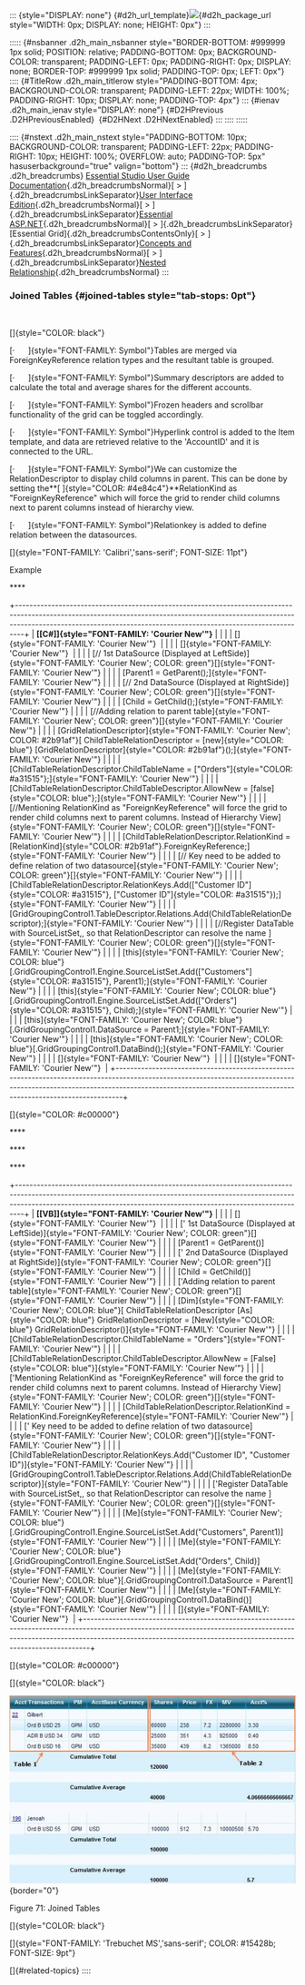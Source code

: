 ::: {style="DISPLAY: none"}
[](ms-xhelp:///?Id=d2h_url_template){#d2h_url_template}![](!package_url!){#d2h_package_url style="WIDTH: 0px; DISPLAY: none; HEIGHT: 0px"}
:::

::::: {#nsbanner .d2h_main_nsbanner style="BORDER-BOTTOM: #999999 1px solid; POSITION: relative; PADDING-BOTTOM: 0px; BACKGROUND-COLOR: transparent; PADDING-LEFT: 0px; PADDING-RIGHT: 0px; DISPLAY: none; BORDER-TOP: #999999 1px solid; PADDING-TOP: 0px; LEFT: 0px"}
:::: {#TitleRow .d2h_main_titlerow style="PADDING-BOTTOM: 4px; BACKGROUND-COLOR: transparent; PADDING-LEFT: 22px; WIDTH: 100%; PADDING-RIGHT: 10px; DISPLAY: none; PADDING-TOP: 4px"}
::: {#ienav .d2h_main_ienav style="DISPLAY: none"}
[](ms-xhelp:///?Id=eceb1b7b-5139-4777-9332-dcf51b97d01f){#D2HPrevious .D2HPreviousEnabled}  [](ms-xhelp:///?Id=950e7194-7643-4a68-baa6-17e17f21a501){#D2HNext .D2HNextEnabled}
:::
::::
:::::

:::: {#nstext .d2h_main_nstext style="PADDING-BOTTOM: 10px; BACKGROUND-COLOR: transparent; PADDING-LEFT: 22px; PADDING-RIGHT: 10px; HEIGHT: 100%; OVERFLOW: auto; PADDING-TOP: 5px" hasuserbackground="true" valign="bottom"}
::: {#d2h_breadcrumbs .d2h_breadcrumbs}
[Essential Studio User Guide Documentation](ms-xhelp:///?Id=12457748-09e3-4d74-a240-8e049cedf030){.d2h_breadcrumbsNormal}[ \> ]{.d2h_breadcrumbsLinkSeparator}[User Interface Edition](ms-xhelp:///?Id=c29296b7-531c-413b-a0ec-488ca1f7f669){.d2h_breadcrumbsNormal}[ \> ]{.d2h_breadcrumbsLinkSeparator}[Essential ASP.NET](ms-xhelp:///?Id=25c35330-c127-4dad-9a92-ed79dc7261a6){.d2h_breadcrumbsNormal}[ \> ]{.d2h_breadcrumbsLinkSeparator}[Essential Grid]{.d2h_breadcrumbsContentsOnly}[ \> ]{.d2h_breadcrumbsLinkSeparator}[Concepts and Features](ms-xhelp:///?Id=9e489974-524d-457c-9881-e458b1321685){.d2h_breadcrumbsNormal}[ \> ]{.d2h_breadcrumbsLinkSeparator}[Nested Relationship](ms-xhelp:///?Id=b9f71f14-2850-40d8-8438-293a0b032fc5){.d2h_breadcrumbsNormal}
:::

### Joined Tables {#joined-tables style="tab-stops: 0pt"}

 

[]{style="COLOR: black"} 

[·      ]{style="FONT-FAMILY: Symbol"}Tables are merged via ForeignKeyReference relation types and the resultant table is grouped.

[·      ]{style="FONT-FAMILY: Symbol"}Summary descriptors are added to calculate the total and average shares for the different accounts.

[·      ]{style="FONT-FAMILY: Symbol"}Frozen headers and scrollbar functionality of the grid can be toggled accordingly.

[·      ]{style="FONT-FAMILY: Symbol"}Hyperlink control is added to the Item template, and data are retrieved relative to the \'AccountID\' and it is connected to the URL.

[·      ]{style="FONT-FAMILY: Symbol"}We can customize the RelationDescriptor to display child columns in parent. This can be done by setting the**[ ]{style="COLOR: #4e84c4"}**RelationKind as "ForeignKeyReference" which will force the grid to render child columns next to parent columns instead of hierarchy view.

[·      ]{style="FONT-FAMILY: Symbol"}Relationkey is added to define relation between the datasources.

[]{style="FONT-FAMILY: 'Calibri','sans-serif'; FONT-SIZE: 11pt"} 

Example

**** 

+--------------------------------------------------------------------------------------------------------------------------------------------------------------------------------------------------------------------------------------------+
| **[\[C#\]]{style="FONT-FAMILY: 'Courier New'"}**                                                                                                                                                                                           |
|                                                                                                                                                                                                                                            |
| []{style="FONT-FAMILY: 'Courier New'"}                                                                                                                                                                                                     |
|                                                                                                                                                                                                                                            |
| []{style="FONT-FAMILY: 'Courier New'"}                                                                                                                                                                                                     |
|                                                                                                                                                                                                                                            |
| [// 1st DataSource (Displayed at LeftSide)]{style="FONT-FAMILY: 'Courier New'; COLOR: green"}[]{style="FONT-FAMILY: 'Courier New'"}                                                                                                        |
|                                                                                                                                                                                                                                            |
| [Parent1 = GetParent();]{style="FONT-FAMILY: 'Courier New'"}                                                                                                                                                                               |
|                                                                                                                                                                                                                                            |
| [// 2nd DataSource (Displayed at RightSide)]{style="FONT-FAMILY: 'Courier New'; COLOR: green"}[]{style="FONT-FAMILY: 'Courier New'"}                                                                                                       |
|                                                                                                                                                                                                                                            |
| [Child = GetChild();]{style="FONT-FAMILY: 'Courier New'"}                                                                                                                                                                                  |
|                                                                                                                                                                                                                                            |
| [//Adding relation to parent table]{style="FONT-FAMILY: 'Courier New'; COLOR: green"}[]{style="FONT-FAMILY: 'Courier New'"}                                                                                                                |
|                                                                                                                                                                                                                                            |
| [GridRelationDescriptor]{style="FONT-FAMILY: 'Courier New'; COLOR: #2b91af"}[ ChildTableRelationDescriptor = [new]{style="COLOR: blue"} [GridRelationDescriptor]{style="COLOR: #2b91af"}();]{style="FONT-FAMILY: 'Courier New'"}           |
|                                                                                                                                                                                                                                            |
| [ChildTableRelationDescriptor.ChildTableName = [\"Orders\"]{style="COLOR: #a31515"};]{style="FONT-FAMILY: 'Courier New'"}                                                                                                                  |
|                                                                                                                                                                                                                                            |
| [ChildTableRelationDescriptor.ChildTableDescriptor.AllowNew = [false]{style="COLOR: blue"};]{style="FONT-FAMILY: 'Courier New'"}                                                                                                           |
|                                                                                                                                                                                                                                            |
| [//Mentioning RelationKind as "ForeignKeyReference" will force the grid to render child columns next to parent columns. Instead of Hierarchy View]{style="FONT-FAMILY: 'Courier New'; COLOR: green"}[]{style="FONT-FAMILY: 'Courier New'"} |
|                                                                                                                                                                                                                                            |
| [ChildTableRelationDescriptor.RelationKind = [RelationKind]{style="COLOR: #2b91af"}.ForeignKeyReference;]{style="FONT-FAMILY: 'Courier New'"}                                                                                              |
|                                                                                                                                                                                                                                            |
| [// Key need to be added to define relation of two datasource]{style="FONT-FAMILY: 'Courier New'; COLOR: green"}[]{style="FONT-FAMILY: 'Courier New'"}                                                                                     |
|                                                                                                                                                                                                                                            |
| [ChildTableRelationDescriptor.RelationKeys.Add([\"Customer ID\"]{style="COLOR: #a31515"}, [\"Customer ID\"]{style="COLOR: #a31515"});]{style="FONT-FAMILY: 'Courier New'"}                                                                 |
|                                                                                                                                                                                                                                            |
| [GridGroupingControl1.TableDescriptor.Relations.Add(ChildTableRelationDescriptor);]{style="FONT-FAMILY: 'Courier New'"}                                                                                                                    |
|                                                                                                                                                                                                                                            |
| [//Register DataTable with SourceListSet,, so that RelationDescriptor can resolve the name ]{style="FONT-FAMILY: 'Courier New'; COLOR: green"}[]{style="FONT-FAMILY: 'Courier New'"}                                                       |
|                                                                                                                                                                                                                                            |
| [this]{style="FONT-FAMILY: 'Courier New'; COLOR: blue"}[.GridGroupingControl1.Engine.SourceListSet.Add([\"Customers\"]{style="COLOR: #a31515"}, Parent1);]{style="FONT-FAMILY: 'Courier New'"}                                             |
|                                                                                                                                                                                                                                            |
| [this]{style="FONT-FAMILY: 'Courier New'; COLOR: blue"}[.GridGroupingControl1.Engine.SourceListSet.Add([\"Orders\"]{style="COLOR: #a31515"}, Child);]{style="FONT-FAMILY: 'Courier New'"}                                                  |
|                                                                                                                                                                                                                                            |
| [this]{style="FONT-FAMILY: 'Courier New'; COLOR: blue"}[.GridGroupingControl1.DataSource = Parent1;]{style="FONT-FAMILY: 'Courier New'"}                                                                                                   |
|                                                                                                                                                                                                                                            |
| [this]{style="FONT-FAMILY: 'Courier New'; COLOR: blue"}[.GridGroupingControl1.DataBind();]{style="FONT-FAMILY: 'Courier New'"}                                                                                                             |
|                                                                                                                                                                                                                                            |
| []{style="FONT-FAMILY: 'Courier New'"}                                                                                                                                                                                                     |
|                                                                                                                                                                                                                                            |
| []{style="FONT-FAMILY: 'Courier New'"}                                                                                                                                                                                                     |
+--------------------------------------------------------------------------------------------------------------------------------------------------------------------------------------------------------------------------------------------+

[]{style="COLOR: #c00000"} 

**** 

**** 

**** 

+--------------------------------------------------------------------------------------------------------------------------------------------------------------------------------------------------------------------------------------------+
| **[\[VB\]]{style="FONT-FAMILY: 'Courier New'"}**                                                                                                                                                                                           |
|                                                                                                                                                                                                                                            |
| []{style="FONT-FAMILY: 'Courier New'"}                                                                                                                                                                                                     |
|                                                                                                                                                                                                                                            |
| [\' 1st DataSource (Displayed at LeftSide)]{style="FONT-FAMILY: 'Courier New'; COLOR: green"}[]{style="FONT-FAMILY: 'Courier New'"}                                                                                                        |
|                                                                                                                                                                                                                                            |
| [Parent1 = GetParent()]{style="FONT-FAMILY: 'Courier New'"}                                                                                                                                                                                |
|                                                                                                                                                                                                                                            |
| [\' 2nd DataSource (Displayed at RightSide)]{style="FONT-FAMILY: 'Courier New'; COLOR: green"}[]{style="FONT-FAMILY: 'Courier New'"}                                                                                                       |
|                                                                                                                                                                                                                                            |
| [Child = GetChild()]{style="FONT-FAMILY: 'Courier New'"}                                                                                                                                                                                   |
|                                                                                                                                                                                                                                            |
| [\'Adding relation to parent table]{style="FONT-FAMILY: 'Courier New'; COLOR: green"}[]{style="FONT-FAMILY: 'Courier New'"}                                                                                                                |
|                                                                                                                                                                                                                                            |
| [Dim]{style="FONT-FAMILY: 'Courier New'; COLOR: blue"}[ ChildTableRelationDescriptor [As]{style="COLOR: blue"} GridRelationDescriptor = [New]{style="COLOR: blue"} GridRelationDescriptor()]{style="FONT-FAMILY: 'Courier New'"}           |
|                                                                                                                                                                                                                                            |
| [ChildTableRelationDescriptor.ChildTableName = \"Orders\"]{style="FONT-FAMILY: 'Courier New'"}                                                                                                                                             |
|                                                                                                                                                                                                                                            |
| [ChildTableRelationDescriptor.ChildTableDescriptor.AllowNew = [False]{style="COLOR: blue"}]{style="FONT-FAMILY: 'Courier New'"}                                                                                                            |
|                                                                                                                                                                                                                                            |
| [\'Mentioning RelationKind as "ForeignKeyReference" will force the grid to render child columns next to parent columns. Instead of Hierarchy View]{style="FONT-FAMILY: 'Courier New'; COLOR: green"}[]{style="FONT-FAMILY: 'Courier New'"} |
|                                                                                                                                                                                                                                            |
| [ChildTableRelationDescriptor.RelationKind = RelationKind.ForeignKeyReference]{style="FONT-FAMILY: 'Courier New'"}                                                                                                                         |
|                                                                                                                                                                                                                                            |
| [\' Key need to be added to define relation of two datasource]{style="FONT-FAMILY: 'Courier New'; COLOR: green"}[]{style="FONT-FAMILY: 'Courier New'"}                                                                                     |
|                                                                                                                                                                                                                                            |
| [ChildTableRelationDescriptor.RelationKeys.Add(\"Customer ID\", \"Customer ID\")]{style="FONT-FAMILY: 'Courier New'"}                                                                                                                      |
|                                                                                                                                                                                                                                            |
| [GridGroupingControl1.TableDescriptor.Relations.Add(ChildTableRelationDescriptor)]{style="FONT-FAMILY: 'Courier New'"}                                                                                                                     |
|                                                                                                                                                                                                                                            |
| [\'Register DataTable with SourceListSet,, so that RelationDescriptor can resolve the name ]{style="FONT-FAMILY: 'Courier New'; COLOR: green"}[]{style="FONT-FAMILY: 'Courier New'"}                                                       |
|                                                                                                                                                                                                                                            |
| [Me]{style="FONT-FAMILY: 'Courier New'; COLOR: blue"}[.GridGroupingControl1.Engine.SourceListSet.Add(\"Customers\", Parent1)]{style="FONT-FAMILY: 'Courier New'"}                                                                          |
|                                                                                                                                                                                                                                            |
| [Me]{style="FONT-FAMILY: 'Courier New'; COLOR: blue"}[.GridGroupingControl1.Engine.SourceListSet.Add(\"Orders\", Child)]{style="FONT-FAMILY: 'Courier New'"}                                                                               |
|                                                                                                                                                                                                                                            |
| [Me]{style="FONT-FAMILY: 'Courier New'; COLOR: blue"}[.GridGroupingControl1.DataSource = Parent1]{style="FONT-FAMILY: 'Courier New'"}                                                                                                      |
|                                                                                                                                                                                                                                            |
| [Me]{style="FONT-FAMILY: 'Courier New'; COLOR: blue"}[.GridGroupingControl1.DataBind()]{style="FONT-FAMILY: 'Courier New'"}                                                                                                                |
|                                                                                                                                                                                                                                            |
| []{style="FONT-FAMILY: 'Courier New'"}                                                                                                                                                                                                     |
+--------------------------------------------------------------------------------------------------------------------------------------------------------------------------------------------------------------------------------------------+

[]{style="COLOR: #c00000"} 

[]{style="COLOR: black"} 

![Description: Description: Joined.jpg](ImagesExt/image68_76.jpg){border="0"}

Figure 71: Joined Tables

[]{style="COLOR: black"} 

[]{style="FONT-FAMILY: 'Trebuchet MS','sans-serif'; COLOR: #15428b; FONT-SIZE: 9pt"} 

[]{#related-topics}
::::
